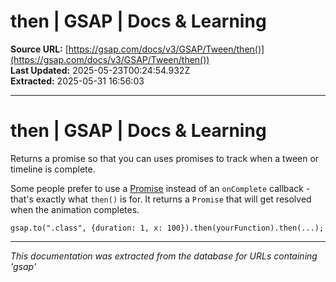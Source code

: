 # then | GSAP | Docs & Learning

**Source URL:** [https://gsap.com/docs/v3/GSAP/Tween/then()](https://gsap.com/docs/v3/GSAP/Tween/then())  
**Last Updated:** 2025-05-23T00:24:54.932Z  
**Extracted:** 2025-05-31 16:56:03

---

# then | GSAP | Docs & Learning

Returns a promise so that you can uses promises to track when a tween or timeline is complete.

Some people prefer to use a [Promise](https://developer.mozilla.org/en-US/docs/Web/JavaScript/Reference/Global_Objects/Promise) instead of an `onComplete` callback - that's exactly what `then()` is for. It returns a `Promise` that will get resolved when the animation completes.

```
gsap.to(".class", {duration: 1, x: 100}).then(yourFunction).then(...);
```

---

*This documentation was extracted from the database for URLs containing 'gsap'*
